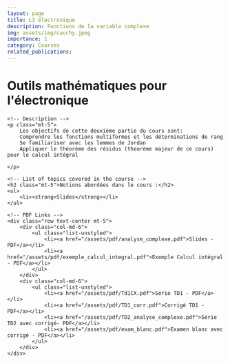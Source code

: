 ```yaml
---
layout: page
title: L3 électronique
description: Fonctions de la variable complexe
img: assets/img/cauchy.jpeg
importance: 1
category: Courses
related_publications: 
---
```


<div class="container mt-5 bg-light-blue">
    <!-- Course Title -->
    <h1 class="text-center bg-dark-blue p-3">Outils mathématiques pour l'électronique</h1>

    <!-- Description -->
    <p class="mt-5">
        Les objectifs de cette deuxième partie du cours sont:
        Comprendre les fonctions multiformes et les déterminations de rang
        Se familiariser avec les lemmes de Jordan
        Appliquer le théorème des résidus (theorème majeur de ce cours) pour le calcul intégral

    </p>

    <!-- List of topics covered in the course -->
    <h2 class="mt-5">Notions abordées dans le cours :</h2>
    <ul>
        <li><strong>Slides</strong></li>
    </ul>

    <!-- PDF Links -->
    <div class="row text-center mt-5">
        <div class="col-md-6">
            <ul class="list-unstyled">
                <li><a href="/assets/pdf/analyse_complexe.pdf">Slides - PDF</a></li>
                <li><a href="/assets/pdf/exemple_calcul_integral.pdf">Exemple Calcul intégral - PDF</a></li>
            </ul>
        </div>
        <div class="col-md-6">
            <ul class="list-unstyled">
                <li><a href="/assets/pdf/Td1CX.pdf">Série TD1 - PDF</a></li>
                <li><a href="/assets/pdf/TD1_corr.pdf">Corrigé TD1 - PDF</a></li>
                <li><a href="/assets/pdf/TD2_analyse_complexe.pdf">Série TD2 avec corrigé- PDF</a></li>
                <li><a href="/assets/pdf/exam_blanc.pdf">Examen blanc avec corrigé - PDF</a></li>
            </ul>
        </div>
    </div>
</div>

